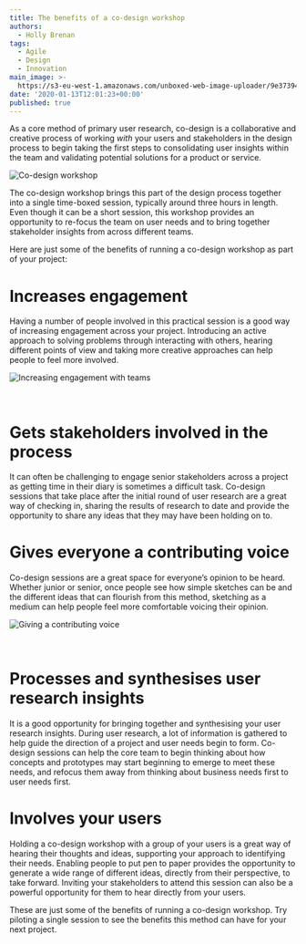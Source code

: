 ```yaml
---
title: The benefits of a co-design workshop
authors:
  - Holly Brenan
tags:
  - Agile
  - Design
  - Innovation
main_image: >-
  https://s3-eu-west-1.amazonaws.com/unboxed-web-image-uploader/9e37394909ba5db7e41324ba88de0adb.png
date: '2020-01-13T12:01:23+00:00'
published: true
---
```

As a core method of primary user research, co-design is a collaborative and creative process of working <i>with</i> your users and stakeholders in the design process to begin taking the first steps to consolidating user insights within the team and validating potential solutions for a product or service.

![Co-design workshop](https://s3-eu-west-1.amazonaws.com/unboxed-web-image-uploader/0cd77f7db055fb543c233cea47bc4c1c.png)

The co-design workshop brings this part of the design process together into a single time-boxed session, typically around three hours in length. Even though it can be a short session, this workshop provides an opportunity to re-focus the team on user needs and to bring together stakeholder insights from across different teams.

Here are just some of the benefits of running a co-design workshop as part of your project:

# Increases engagement

Having a number of people involved in this practical session is a good way of increasing engagement across your project. Introducing an active approach to solving problems through interacting with others, hearing different points of view and taking more creative approaches can help people to feel more involved.

![Increasing engagement with teams](https://s3-eu-west-1.amazonaws.com/unboxed-web-image-uploader/05b17875243b4e6576ba142f2d3c0068.png)

<br/>

# Gets stakeholders involved in the process

It can often be challenging to engage senior stakeholders across a project as getting time in their diary is sometimes a difficult task. Co-design sessions that take place after the initial round of user research are a great way of checking in, sharing the results of research to date and provide the opportunity to share any ideas that they may have been holding on to.

# Gives everyone a contributing voice

Co-design sessions are a great space for everyone’s opinion to be heard. Whether junior or senior, once people see how simple sketches can be and the different ideas that can flourish from this method, sketching as a medium can help people feel more comfortable voicing their opinion.

![Giving a contributing voice](https://s3-eu-west-1.amazonaws.com/unboxed-web-image-uploader/d7754585eb61c93f6ee8c2821b8e6b1f.png)

<br/>

# Processes and synthesises user research insights

It is a good opportunity for bringing together and synthesising your user research insights. During user research, a lot of information is gathered to help guide the direction of a project and user needs begin to form. Co-design sessions can help the core team to begin thinking about how concepts and prototypes may start beginning to emerge to meet these needs, and refocus them away from thinking about business needs first to user needs first.

# Involves your users

Holding a co-design workshop with a group of your users is a great way of hearing their thoughts and ideas, supporting your approach to identifying their needs. Enabling people to put pen to paper provides the opportunity to generate a wide range of different ideas, directly from their perspective, to take forward. Inviting your stakeholders to attend this session can also be a powerful opportunity for them to hear directly from your users.

These are just some of the benefits of running a co-design workshop. Try piloting a single session to see the benefits this method can have for your next project.

